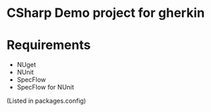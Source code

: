 CSharp Demo project for gherkin
============

# Requirements
- NUget
- NUnit
- SpecFlow
- SpecFlow for NUnit

(Listed in packages.config)
